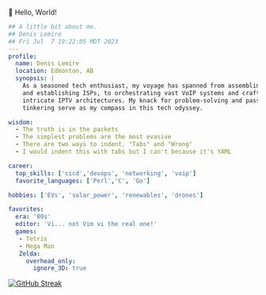👋 Hello, World!

```yaml
## A little bit about me.
## Denis Lemire
## Fri Jul  7 19:22:05 MDT 2023
---
profile:
  name: Denis Lemire
  location: Edmonton, AB
  synopsis: |
    As a seasoned tech enthusiast, my voyage has spanned from assembling PCs
    and establishing ISPs, to orchestrating vast VoIP systems and crafting 
    intricate IPTV architectures. My knack for problem-solving and passion for 
    tinkering serve as my compass in this tech odyssey.

wisdom: 
  - The truth is in the packets
  - The simplest problems are the most evasive
  - There are two ways to indent, "Tabs" and "Wrong"
  - I would indent this with tabs but I can't because it's YAML

career: 
  top_skills: ['cicd','devops', 'networking', 'voip']
  favorite_languages: ['Perl','C', 'Go']

hobbies: ['EVs', 'solar_power', 'renewables', 'drones']

favorites: 
  era: '80s'
  editor: 'Vi... not Vim vi the real one!'
  games:
   - Tetris
   - Mega Man
   Zelda:
     overhead_only:
       ignore_3D: true
```

[![GitHub Streak](http://github-readme-streak-stats.herokuapp.com?user=denislemire&theme=transparent&hide_border=true&date_format=j%20M%5B%20Y%5D&exclude_days=Sun%2CSat)](https://git.io/streak-stats)
